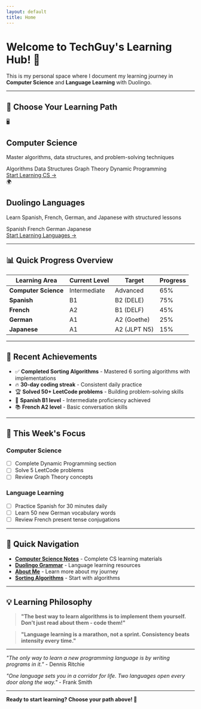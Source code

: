 ```yaml
---
layout: default
title: Home
---
```


# Welcome to TechGuy's Learning Hub! 🚀

This is my personal space where I document my learning journey in **Computer Science** and **Language Learning** with Duolingo.

---

## 🎯 Choose Your Learning Path

<div class="category-grid">
  <div class="category-card cs-card">
    <div class="category-icon">🖥️</div>
    <h2>Computer Science</h2>
    <p>Master algorithms, data structures, and problem-solving techniques</p>
    <div class="category-topics">
      <span class="topic-tag">Algorithms</span>
      <span class="topic-tag">Data Structures</span>
      <span class="topic-tag">Graph Theory</span>
      <span class="topic-tag">Dynamic Programming</span>
    </div>
    <a href="computer-science/" class="category-btn">Start Learning CS →</a>
  </div>

  <div class="category-card duolingo-card">
    <div class="category-icon">🌍</div>
    <h2>Duolingo Languages</h2>
    <p>Learn Spanish, French, German, and Japanese with structured lessons</p>
    <div class="category-topics">
      <span class="topic-tag">Spanish</span>
      <span class="topic-tag">French</span>
      <span class="topic-tag">German</span>
      <span class="topic-tag">Japanese</span>
    </div>
    <a href="duolingo/" class="category-btn">Start Learning Languages →</a>
  </div>
</div>

---

## 📊 Quick Progress Overview

| Learning Area | Current Level | Target | Progress |
|---------------|---------------|---------|----------|
| **Computer Science** | Intermediate | Advanced | 65% |
| **Spanish** | B1 | B2 (DELE) | 75% |
| **French** | A2 | B1 (DELF) | 45% |
| **German** | A1 | A2 (Goethe) | 25% |
| **Japanese** | A1 | A2 (JLPT N5) | 15% |

---

## 🚀 Recent Achievements

- ✅ **Completed Sorting Algorithms** - Mastered 6 sorting algorithms with implementations
- 🔥 **30-day coding streak** - Consistent daily practice
- 🏆 **Solved 50+ LeetCode problems** - Building problem-solving skills
- 🌟 **Spanish B1 level** - Intermediate proficiency achieved
- 📚 **French A2 level** - Basic conversation skills

---

## 🎯 This Week's Focus

### Computer Science
- [ ] Complete Dynamic Programming section
- [ ] Solve 5 LeetCode problems
- [ ] Review Graph Theory concepts

### Language Learning
- [ ] Practice Spanish for 30 minutes daily
- [ ] Learn 50 new German vocabulary words
- [ ] Review French present tense conjugations

---

## 🔗 Quick Navigation

- **[Computer Science Notes](computer-science/)** - Complete CS learning materials
- **[Duolingo Grammar](duolingo/grammar/)** - Language learning resources
- **[About Me](about/)** - Learn more about my journey
- **[Sorting Algorithms](computer-science/sorting/)** - Start with algorithms

---

## 💡 Learning Philosophy

> **"The best way to learn algorithms is to implement them yourself. Don't just read about them - code them!"**

> **"Language learning is a marathon, not a sprint. Consistency beats intensity every time."**

---

*"The only way to learn a new programming language is by writing programs in it."* - Dennis Ritchie

*"One language sets you in a corridor for life. Two languages open every door along the way."* - Frank Smith

---

**Ready to start learning? Choose your path above! 🚀**
